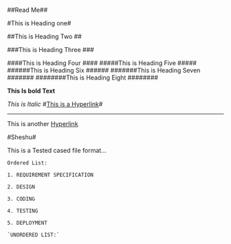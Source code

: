 ##Read Me##

#This is Heading one#

##This is Heading Two ##

###This is Heading Three ###

####This is Heading Four ####
#####This is Heading Five #####
######This is Heading Six ######
#######This is Heading Seven #######
########This is Heading Eight ########


**This Is bold Text**


*This is Italic*
#[This is a Hyperlink](http://www.google.com)#

----------
This is another [Hyperlink](http://drive.google.com "Google Drive")

#Sheshu#

This is a Tested cased file format...
	
	Ordered List:
	
	1. REQUIREMENT SPECIFICATION
	
	2. DESIGN
	
	3. CODING
	
	4. TESTING
	
	5. DEPLOYMENT
    
    `UNORDERED LIST:`

